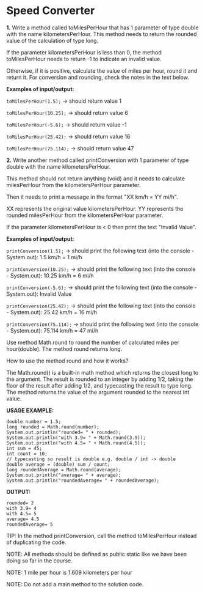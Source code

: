 # Speed Converter
**1.** Write a method called toMilesPerHour that has 1 parameter of type double with the name kilometersPerHour. This method needs to return the rounded value of the calculation of type long.

If the parameter kilometersPerHour is less than 0, the method toMilesPerHour needs to return -1 to indicate an invalid value.

Otherwise, if it is positive, calculate the value of miles per hour, round it and return it. For conversion and rounding, check the notes in the text below.

**Examples of input/output:**

`toMilesPerHour(1.5);` → should return value 1

`toMilesPerHour(10.25);` → should return value 6

`toMilesPerHour(-5.6);` → should return value -1

`toMilesPerHour(25.42);` → should return value 16

`toMilesPerHour(75.114);` → should return value 47

**2.** Write another method called printConversion with 1 parameter of type double with the name kilometersPerHour.

This method should not return anything (void) and it needs to calculate milesPerHour from the kilometersPerHour parameter.

Then it needs to print a message in the format "XX km/h = YY mi/h".

XX represents the original value kilometersPerHour.
YY represents the rounded milesPerHour from the kilometersPerHour parameter.

If the parameter kilometersPerHour is < 0 then print the text "Invalid Value".

**Examples of input/output:**

`printConversion(1.5);` → should print the following text (into the console - System.out): 1.5 km/h = 1 mi/h

`printConversion(10.25);` → should print the following text (into the console - System.out): 10.25 km/h = 6 mi/h

`printConversion(-5.6);` → should print the following text (into the console - System.out): Invalid Value

`printConversion(25.42);` → should print the following text (into the console - System.out): 25.42 km/h = 16 mi/h

`printConversion(75.114);` → should print the following text (into the console - System.out): 75.114 km/h = 47 mi/h

Use method Math.round to round the number of calculated miles per hour(double). The method round returns long.

How to use the method round and how it works?

The Math.round() is a built-in math method which returns the closest long to the argument. The result is rounded to an integer by adding 1/2, taking the floor of the result after adding 1/2, and typecasting the result to type long. The method returns the value of the argument rounded to the nearest int value.

**USAGE EXAMPLE:**
```
double number = 1.5;
long rounded = Math.round(number);
System.out.println("rounded= " + rounded);
System.out.println("with 3.9= " + Math.round(3.9));
System.out.println("with 4.5= " + Math.round(4.5));
int sum = 45;
int count = 10;
// typecasting so result is double e.g. double / int -> double
double average = (double) sum / count;
long roundedAverage = Math.round(average);
System.out.println("average= " + average);
System.out.println("roundedAverage= " + roundedAverage);
```
**OUTPUT:**
```
rounded= 2
with 3.9= 4
with 4.5= 5
average= 4.5
roundedAverage= 5
```
TIP: In the method printConversion, call the method toMilesPerHour instead of duplicating the code.

NOTE: All methods should be defined as public static like we have been doing so far in the course.

NOTE: 1 mile per hour is 1.609 kilometers per hour

NOTE: Do not add a main method to the solution code.